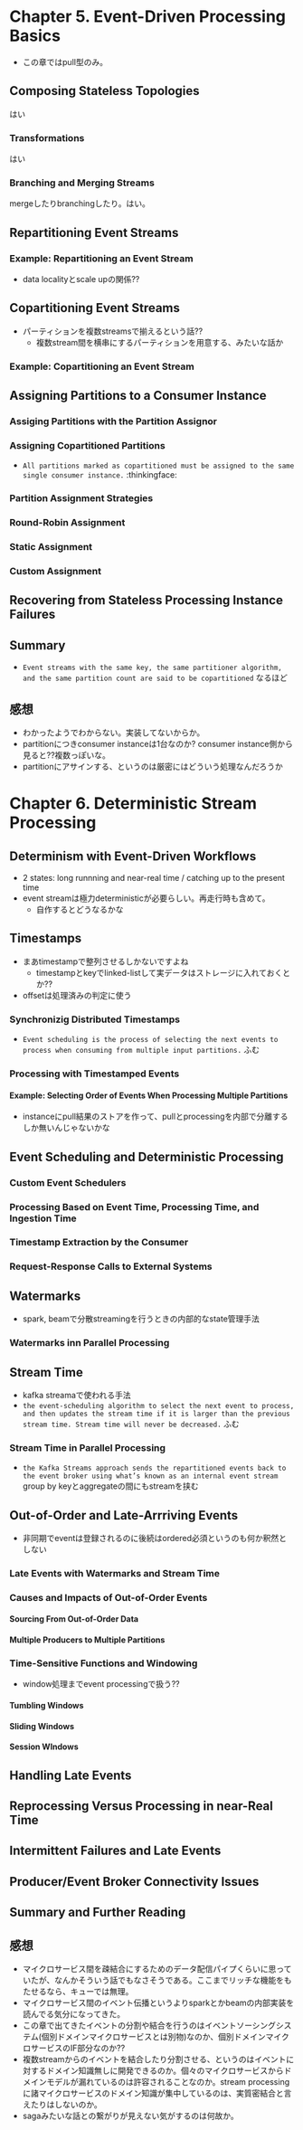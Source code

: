 # Chapter 5. Event-Driven Processing Basics
- この章ではpull型のみ。

## Composing Stateless Topologies
はい

### Transformations
はい

### Branching and Merging Streams
mergeしたりbranchingしたり。はい。

## Repartitioning Event Streams

### Example: Repartitioning an Event Stream
- data localityとscale upの関係??

## Copartitioning Event Streams
- パーティションを複数streamsで揃えるという話??
  - 複数stream間を横串にするパーティションを用意する、みたいな話か

### Example: Copartitioning an Event Stream

## Assigning Partitions to a Consumer Instance

### Assiging Partitions with the Partition Assignor

### Assigning Copartitioned Partitions
- ```All partitions marked as copartitioned must be assigned to the same single consumer instance.``` :thinkingface:

### Partition Assignment Strategies

### Round-Robin Assignment

### Static Assignment

### Custom Assignment

## Recovering from Stateless Processing Instance Failures

## Summary
- ```Event streams with the same key, the same partitioner algorithm, and the same partition count are said to be copartitioned``` なるほど

## 感想
- わかったようでわからない。実装してないからか。
- partitionにつきconsumer instanceは1台なのか? consumer instance側から見ると??複数っぽいな。
- partitionにアサインする、というのは厳密にはどういう処理なんだろうか


# Chapter 6. Deterministic Stream Processing


## Determinism with Event-Driven Workflows
- 2 states: long runnning and near-real time / catching up to the present time
- event streamは極力deterministicが必要らしい。再走行時も含めて。
  - 自作するとどうなるかな

## Timestamps
- まあtimestampで整列させるしかないですよね
  - timestampとkeyでlinked-listして実データはストレージに入れておくとか??
- offsetは処理済みの判定に使う

### Synchronizig Distributed Timestamps
- ```Event scheduling is the process of selecting the next events to process when consuming from multiple input partitions.``` ふむ

### Processing with Timestamped Events


#### Example: Selecting Order of Events When Processing Multiple Partitions
- instanceにpull結果のストアを作って、pullとprocessingを内部で分離するしか無いんじゃないかな

## Event Scheduling and Deterministic Processing


### Custom Event Schedulers


### Processing Based on Event Time, Processing Time, and Ingestion Time


### Timestamp Extraction by the Consumer


### Request-Response Calls to External Systems


## Watermarks
- spark, beamで分散streamingを行うときの内部的なstate管理手法

### Watermarks inn Parallel Processing


## Stream Time
- kafka streamaで使われる手法
- ```the event-scheduling algorithm to select the next event to process, and then updates the stream time if it is larger than the previous stream time. Stream time will never be decreased.``` ふむ

### Stream Time in Parallel Processing
- ```the Kafka Streams approach sends the repartitioned events back to the event broker using what’s known as an internal event stream``` group by keyとaggregateの間にもstreamを挟む

## Out-of-Order and Late-Arrriving Events
- 非同期でeventは登録されるのに後続はordered必須というのも何か釈然としない

### Late Events with Watermarks and Stream Time


### Causes and Impacts of Out-of-Order Events


#### Sourcing From Out-of-Order Data


#### Multiple Producers to Multiple Partitions


### Time-Sensitive Functions and Windowing
- window処理までevent processingで扱う??

#### Tumbling Windows


#### Sliding Windows


#### Session WIndows


## Handling Late Events


## Reprocessing Versus Processing in near-Real Time


## Intermittent Failures and Late Events


## Producer/Event Broker Connectivity Issues


## Summary and Further Reading


## 感想
- マイクロサービス間を疎結合にするためのデータ配信パイプくらいに思っていたが、なんかそういう話でもなさそうである。ここまでリッチな機能をもたせるなら、キューでは無理。
- マイクロサービス間のイベント伝播というよりsparkとかbeamの内部実装を読んでる気分になってきた。
- この章で出てきたイベントの分割や結合を行うのはイベントソーシングシステム(個別ドメインマイクロサービスとは別物)なのか、個別ドメインマイクロサービスのIF部分なのか??
- 複数streamからのイベントを結合したり分割させる、というのはイベントに対するドメイン知識無しに開発できるのか。個々のマイクロサービスからドメインモデルが漏れているのは許容されることなのか。stream processingに諸マイクロサービスのドメイン知識が集中しているのは、実質密結合と言えたりはしないのか。
- sagaみたいな話との繋がりが見えない気がするのは何故か。